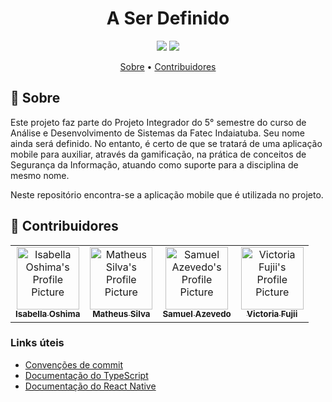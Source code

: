 <h1 align="center" style="font-weight: bold;">A Ser Definido</h1>

<div align="center">
    <a>
		  <img src="https://img.shields.io/badge/React%20Native-3178C6?style=for-the-badge&logo=react&logoColor=white"/>
    </a>
	  <a>
		  <img src="https://img.shields.io/badge/TypeScript-3178C6?style=for-the-badge&logo=typescript&logoColor=white"/>
    </a>
</div>

<p align="center">
    <a href="#about">Sobre</a> •
    <a href="#colab">Contribuidores</a>
</p>

<h2 id="about">📌 Sobre</h2>

Este projeto faz parte do Projeto Integrador do 5° semestre do curso de Análise e Desenvolvimento de Sistemas da Fatec Indaiatuba. Seu nome ainda será definido. No entanto, é certo de que se tratará de uma aplicação mobile para auxiliar, através da gamificação, na prática de conceitos de Segurança da Informação, atuando como suporte para a disciplina de mesmo nome.

Neste repositório encontra-se a aplicação mobile que é utilizada no projeto.

<h2 id="colab">🤝 Contribuidores</h2>

<table>
  <tr>
    <td align="center">
      <a href="https://github.com/IsabellaOshima">
        <img src="https://avatars.githubusercontent.com/u/143272475?v=4" width="100px;" alt="Isabella Oshima's Profile Picture"/><br>
        <sub>
            <b>Isabella Oshima</b>
        </sub>
      </a>
    </td>
    <td align="center">
      <a href="https://github.com/matsilva03">
        <img src="https://avatars.githubusercontent.com/u/72952802?v=4" width="100px;" alt="Matheus Silva's Profile Picture"/><br>
        <sub>
            <b>Matheus Silva</b>
        </sub>
      </a>
    </td>
    <td align="center">
      <a href="https://github.com/SammySant">
        <img src="https://avatars.githubusercontent.com/u/56184189?v=4" width="100px;" alt="Samuel Azevedo's Profile Picture"/><br>
        <sub>
            <b>Samuel Azevedo</b>
        </sub>
      </a>
    </td>
    <td align="center">
      <a href="https://github.com/VictoriaMiki">
        <img src="https://avatars.githubusercontent.com/u/143273627?v=4" width="100px;" alt="Victoria Fujii's Profile Picture"/><br>
        <sub>
            <b>Victoria Fujii</b>
        </sub>
      </a>
    </td>
  </tr>
</table>

### Links úteis

- [Convenções de commit](https://www.conventionalcommits.org/pt-br/v1.0.0/)
- [Documentação do TypeScript](https://www.typescriptlang.org/docs/)
- [Documentação do React Native](https://reactnative.dev/)
